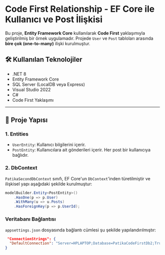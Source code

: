 # Code First Relationship - EF Core ile Kullanıcı ve Post İlişkisi

Bu proje, **Entity Framework Core** kullanılarak **Code First** yaklaşımıyla geliştirilmiş bir örnek uygulamadır. Projede `User` ve `Post` tabloları arasında **bire çok (one-to-many)** ilişki kurulmuştur.

## 🛠 Kullanılan Teknolojiler

- .NET 8
- Entity Framework Core
- SQL Server (LocalDB veya Express)
- Visual Studio 2022
- C#
- Code First Yaklaşımı

---

## 📁 Proje Yapısı

### 1. **Entities**

- `UserEntity`: Kullanıcı bilgilerini içerir.
- `PostEntity`: Kullanıcılara ait gönderileri içerir. Her post bir kullanıcıya bağlıdır.

### 2. **DbContext**

`PatikaSecondDbContext` sınıfı, EF Core'un `DbContext`'inden türetilmiştir ve ilişkisel yapı aşağıdaki şekilde kurulmuştur:

```csharp
modelBuilder.Entity<PostEntity>()
    .HasOne(p => p.User)
    .WithMany(u => u.Posts)
    .HasForeignKey(p => p.UserId);
```
 ###  **Veritabanı Bağlantısı**
`appsettings.json` dosyasında bağlantı cümlesi şu şekilde yapılandırılmıştır:
```json
 "ConnectionStrings": {
  "DefaultConnection": "Server=HPLAPTOP;Database=PatikaCodeFirstDb2;Trusted_Connection=True;TrustServerCertificate=True"
}
```


